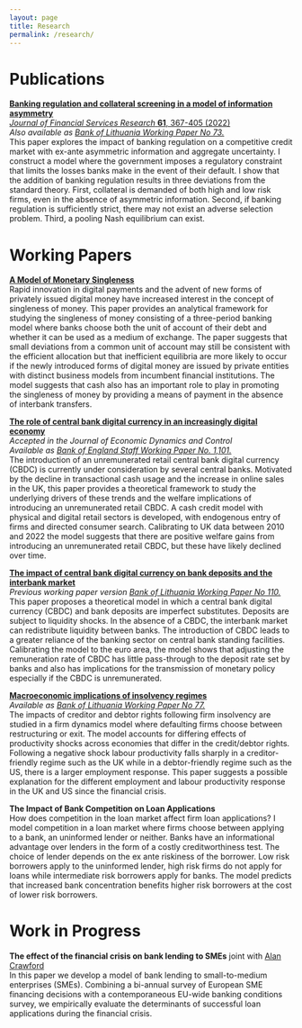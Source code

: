 ```yaml
---
layout: page
title: Research
permalink: /research/
---
```

# Publications

**[Banking regulation and collateral screening in a model of information
asymmetry](https://rdcu.be/cl7KW)**<br/>
[*Journal of Financial Services Research*  **61**, 367-405 (2022)](https://rdcu.be/cl7KW)<br/>
*Also available as [Bank of Lithuania Working Paper No 73.](https://www.lb.lt/uploads/publications/docs/24401_c4bc8a1853cb6af4024e59679bb2b745.pdf)*<br/>
This paper explores the impact of banking regulation on a competitive credit market with ex-ante asymmetric information and aggregate uncertainty. I construct a model where the government imposes a regulatory constraint that limits the losses banks make in the event of their default. I show that the addition of banking regulation results in three deviations from the standard theory. First, collateral is demanded of both high and low risk firms, even in the absence of asymmetric information. Second, if banking regulation is sufficiently strict, there may not exist an adverse selection problem. Third, a pooling Nash equilibrium can exist.

# Working Papers

**[A Model of Monetary Singleness](/assets/papers/Hemingway_money_singleness.pdf)**<br/>
Rapid innovation in digital payments and the advent of new forms of privately issued digital money have increased interest in the concept of singleness of money. This paper provides an analytical framework for studying the singleness of money consisting of a three-period banking model where banks choose both the unit of account of their debt and whether it can be used as a medium of exchange. The paper suggests that small deviations from a common unit of account may still be consistent with the efficient allocation but that inefficient equilibria are more likely to occur if the newly introduced forms of digital money are issued by private entities with distinct business models from incumbent financial institutions. The model suggests that cash also has an important role to play in promoting the singleness of money by providing a means of payment in the absence of interbank transfers.


**[The role of central bank digital currency in an increasingly digital economy](/assets/papers/CBDC_digital_economy.pdf)**<br/>
*Accepted in the Journal of Economic Dynamics and Control*<br/>
*Available as [Bank of England Staff Working Paper No. 1,101.](https://www.bankofengland.co.uk/working-paper/2024/the-role-of-cbdc-in-an-increasingly-digital-economy)*<br/>
The introduction of an unremunerated retail central bank digital currency (CBDC) is currently under consideration by several central banks. Motivated by the decline in transactional cash usage and the increase in online sales in the UK, this paper provides a theoretical framework to study the underlying drivers of these trends and the welfare implications of introducing an unremunerated retail CBDC. A cash credit model with physical and digital retail sectors is developed, with endogenous entry of firms and directed consumer search. Calibrating to UK data between 2010 and 2022 the model suggests that there are positive welfare gains from introducing an unremunerated retail CBDC, but these have likely declined over time.


**[The impact of central bank digital currency on bank deposits and the interbank market](/assets/papers/CBDC_deposits.pdf)**<br/>
*Previous working paper version [Bank of Lithuania Working Paper No 110.](https://www.lb.lt/uploads/publications/docs/39400_5a18e567cf57306b5587398e41efe993.pdf)*<br/>
This paper proposes a theoretical model in which a central bank digital currency (CBDC) and bank deposits are imperfect substitutes. Deposits are subject to liquidity shocks. In the absence of a CBDC, the interbank market can redistribute liquidity between banks. The introduction of CBDC leads to a greater reliance of the banking sector on central bank standing facilities. Calibrating the model to the euro area, the model shows that adjusting the remuneration rate of CBDC has little pass-through to the deposit rate set by banks and also has implications for the transmission of monetary policy especially if the CBDC is unremunerated.

**[Macroeconomic implications of insolvency regimes](/assets/papers/Insolvency_Regimes.pdf)**<br/>
*Available as [Bank of Lithuania Working Paper No 77.](https://www.lb.lt/uploads/publications/docs/26008_1997892e97b2105c6033975eca02ae09.pdf)*<br/>
The impacts of creditor and debtor rights following firm insolvency are studied in a firm dynamics model where defaulting firms choose between restructuring or exit. The model accounts for differing effects of productivity shocks across economies that differ in the credit/debtor rights. Following a negative shock labour productivity falls sharply in a creditor-friendly regime such as the UK while in a debtor-friendly regime such as the US, there is a larger employment response. This paper suggests a possible explanation for the different employment and labour productivity response in the UK and US since the financial crisis.

**The Impact of Bank Competition on Loan Applications** <br/>
How does competition in the loan market affect firm loan applications? I model competition in a loan market where firms choose between applying to a bank, an uninformed lender or neither. Banks have an informational advantage over lenders in the form of a costly creditworthiness test. The choice of lender depends on the ex ante riskiness of the borrower. Low risk borrowers apply to the uninformed lender, high risk firms do not apply for loans while intermediate risk borrowers apply for banks. The model predicts that increased bank concentration benefits higher risk borrowers at the cost of lower risk borrowers.

# Work in Progress



**The effect of the financial crisis on bank lending to SMEs** joint with [Alan Crawford](https://alancrawford.github.io/)<br/>
In this paper we develop a model of bank lending to small-to-medium enterprises (SMEs). Combining a bi-annual survey of European SME financing decisions with a contemporaneous EU-wide banking conditions survey, we empirically evaluate the determinants of successful loan applications during the financial crisis.
